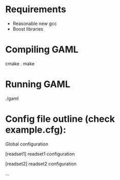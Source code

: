 Requirements
============
- Reasonable new gcc
- Boost libraries

Compiling GAML
==============
cmake .
make

Running GAML
============

./gaml <config file>


Config file outline (check example.cfg):
========================================

Global configuration

[readset1]
readset1 configuration

[readset2]
readset2 configuration

...



